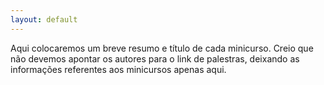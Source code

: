 ```yaml
---
layout: default
---
```


Aqui colocaremos um breve resumo e título de cada minicurso. Creio que não devemos apontar os autores para o link de palestras, deixando as informações referentes aos minicursos apenas aqui. 


